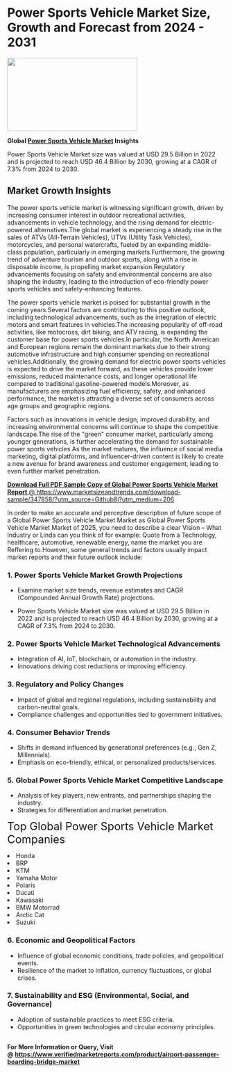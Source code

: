 <H1>Power Sports Vehicle Market Size, Growth and Forecast from 2024 - 2031</H1><img class="aligncenter size-medium wp-image-584254" src="https://thirdeyenews.in/wp-content/uploads/2024/09/Global-Market-Research-300x168.jpeg" alt="" width="300" height="168" /><p><strong>Global&nbsp;<a href="https://www.marketsizeandtrends.com/download-sample/347858/?utm_source=Github8j?utm_medium=206">Power Sports Vehicle Market</a> Insights</strong></p><p>Power Sports Vehicle Market size was valued at USD 29.5 Billion in 2022 and is projected to reach USD 46.4 Billion by 2030, growing at a CAGR of 7.3% from 2024 to 2030.</p><p><h2>Market Growth Insights</h2> <p>The power sports vehicle market is witnessing significant growth, driven by increasing consumer interest in outdoor recreational activities, advancements in vehicle technology, and the rising demand for electric-powered alternatives.The global market is experiencing a steady rise in the sales of ATVs (All-Terrain Vehicles), UTVs (Utility Task Vehicles), motorcycles, and personal watercrafts, fueled by an expanding middle-class population, particularly in emerging markets.Furthermore, the growing trend of adventure tourism and outdoor sports, along with a rise in disposable income, is propelling market expansion.Regulatory advancements focusing on safety and environmental concerns are also shaping the industry, leading to the introduction of eco-friendly power sports vehicles and safety-enhancing features.</p> <p><a href="#"></a></p> <p>The power sports vehicle market is poised for substantial growth in the coming years.Several factors are contributing to this positive outlook, including technological advancements, such as the integration of electric motors and smart features in vehicles.The increasing popularity of off-road activities, like motocross, dirt biking, and ATV racing, is expanding the customer base for power sports vehicles.In particular, the North American and European regions remain the dominant markets due to their strong automotive infrastructure and high consumer spending on recreational vehicles.Additionally, the growing demand for electric power sports vehicles is expected to drive the market forward, as these vehicles provide lower emissions, reduced maintenance costs, and longer operational life compared to traditional gasoline-powered models.Moreover, as manufacturers are emphasizing fuel efficiency, safety, and enhanced performance, the market is attracting a diverse set of consumers across age groups and geographic regions.</p> <p>Factors such as innovations in vehicle design, improved durability, and increasing environmental concerns will continue to shape the competitive landscape.The rise of the "green" consumer market, particularly among younger generations, is further accelerating the demand for sustainable power sports vehicles.As the market matures, the influence of social media marketing, digital platforms, and influencer-driven content is likely to create a new avenue for brand awareness and customer engagement, leading to even further market penetration.</p> <p><a href="#"></p><p><span class=""><strong>Download Full PDF Sample Copy of Global Power Sports Vehicle Market Report</strong> @ <a href="https://www.marketsizeandtrends.com/download-sample/347858/?utm_source=Github8j?utm_medium=206" target="_blank">https://www.marketsizeandtrends.com/download-sample/347858/?utm_source=Github8j?utm_medium=206</a></span></p><p>In order to make an accurate and perceptive description of future scope of a Global&nbsp;Power Sports Vehicle Market Market as Global&nbsp;Power Sports Vehicle Market Market of 2025, you need to describe a clear Vision &ndash; What Industry or Linda can you think of for example: Quote from a Technology, healthcare, automotive, renewable energy, name the market you are Reffering to.However, some general trends and factors usually impact market reports and their future outlook include:</p><h3>1.&nbsp;<strong>Power Sports Vehicle Market Growth Projections</strong></h3><ul><li>Examine market size trends, revenue estimates and CAGR (Compounded Annual Growth Rate) projections.</li><li><p>Power Sports Vehicle Market size was valued at USD 29.5 Billion in 2022 and is projected to reach USD 46.4 Billion by 2030, growing at a CAGR of 7.3% from 2024 to 2030.</p></li></ul><h3>2.&nbsp;<strong>Power Sports Vehicle Market Technological Advancements</strong></h3><ul><li>Integration of AI, IoT, blockchain, or automation in the industry.</li><li>Innovations driving cost reductions or improving efficiency.</li></ul><h3>3.&nbsp;<strong>Regulatory and Policy Changes</strong></h3><ul><li>Impact of global and regional regulations, including sustainability and carbon-neutral goals.</li><li>Compliance challenges and opportunities tied to government initiatives.</li></ul><h3>4.&nbsp;<strong>Consumer Behavior Trends</strong></h3><ul><li>Shifts in demand influenced by generational preferences (e.g., Gen Z, Millennials).</li><li>Emphasis on eco-friendly, ethical, or personalized products/services.</li></ul><h3>5.&nbsp;<strong>Global Power Sports Vehicle Market Competitive Landscape</strong></h3><ul><li>Analysis of key players, new entrants, and partnerships shaping the industry.</li><li>Strategies for differentiation and market penetration.</li></ul><p data-pm-slice="1 1 []"><span style="color: inherit; font-family: inherit; font-size: 25px;">Top Global Power Sports Vehicle Market Companies</span></p><div class="" data-test-id=""><p><li>Honda</li><li> BRP</li><li> KTM</li><li> Yamaha Motor</li><li> Polaris</li><li> Ducati</li><li> Kawasaki</li><li> BMW Motorrad</li><li> Arctic Cat</li><li> Suzuki</li></p></div><h3>6.&nbsp;<strong>Economic and Geopolitical Factors</strong></h3><ul><li>Influence of global economic conditions, trade policies, and geopolitical events.</li><li>Resilience of the market to inflation, currency fluctuations, or global crises.</li></ul><h3>7.&nbsp;<strong>Sustainability and ESG (Environmental, Social, and Governance)</strong></h3><ul><li>Adoption of sustainable practices to meet ESG criteria.</li><li>Opportunities in green technologies and circular economy principles.</li></ul><h2><strong style="font-size: 14px;">For More Information or Query, Visit @&nbsp;</strong><a style="background-color: #ffffff; font-size: 14px;" href="https://www.marketsizeandtrends.com/report/power-sports-vehicle-market/" target="_blank">https://www.verifiedmarketreports.com/product/airport-passenger-boarding-bridge-market</a></h2>